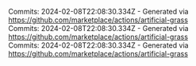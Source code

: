 Commits: 2024-02-08T22:08:30.334Z - Generated via https://github.com/marketplace/actions/artificial-grass
<br>
Commits: 2024-02-08T22:08:30.334Z - Generated via https://github.com/marketplace/actions/artificial-grass
<br>
Commits: 2024-02-08T22:08:30.334Z - Generated via https://github.com/marketplace/actions/artificial-grass
<br>
